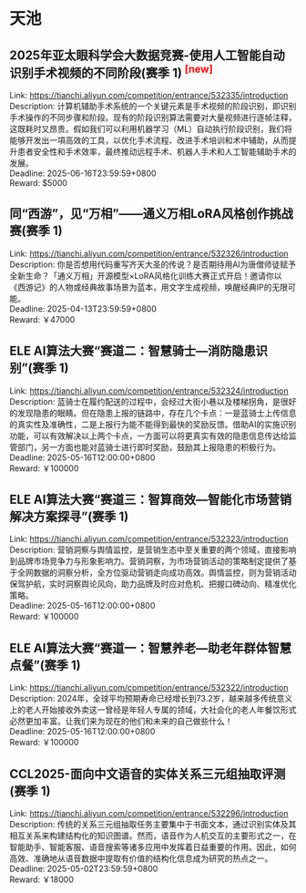 # 天池



## 2025年亚太眼科学会大数据竞赛-使用人工智能自动识别手术视频的不同阶段(赛季 1) <sup style="color:red">[new]<sup>  

Link: https://tianchi.aliyun.com/competition/entrance/532335/introduction  
Description: 计算机辅助手术系统的一个关键元素是手术视频的阶段识别，即识别手术操作的不同步骤和阶段。现有的阶段识别算法需要对大量视频进行逐帧注释，这既耗时又昂贵。假如我们可以利用机器学习（ML）自动执行阶段识别，我们将能够开发出一項高效的工具，以优化手术流程、改进手术培训和术中辅助，从而提升患者安全性和手术效率，最终推动远程手术、机器人手术和人工智能辅助手术的发展。  
Deadline: 2025-06-16T23:59:59+0800  
Reward: $5000  


## 同“西游”，见“万相”——通义万相LoRA风格创作挑战赛(赛季 1)

Link: https://tianchi.aliyun.com/competition/entrance/532326/introduction  
Description: 你是否想用代码重写齐天大圣的传说？是否期待用AI为唐僧师徒赋予全新生命？「通义万相」开源模型×LoRA风格化训练大赛正式开启！邀请你以《西游记》的人物或经典故事场景为蓝本，用文字生成视频，唤醒经典IP的无限可能。  
Deadline: 2025-04-13T23:59:59+0800  
Reward: ￥47000  


## ELE AI算法大赛“赛道二：智慧骑士—消防隐患识别”(赛季 1)

Link: https://tianchi.aliyun.com/competition/entrance/532324/introduction  
Description: 蓝骑士在履约配送的过程中，会经过大街小巷以及楼梯拐角，是很好的发现隐患的眼睛。但在隐患上报的链路中，存在几个卡点：一是蓝骑士上传信息的真实性及准确性，二是上报行为能不能得到最快的奖励反馈。借助AI的实施识别功能，可以有效解决以上两个卡点，一方面可以将更真实有效的隐患信息传达给监管部门，另一方面也能对蓝骑士进行即时奖励，鼓励其上报隐患的积极行为。  
Deadline: 2025-05-16T12:00:00+0800  
Reward: ￥100000  


## ELE AI算法大赛“赛道三：智算商效—智能化市场营销解决方案探寻”(赛季 1)

Link: https://tianchi.aliyun.com/competition/entrance/532323/introduction  
Description: 营销洞察与舆情监控，是营销生态中至关重要的两个领域，直接影响到品牌市场竞争力与形象影响力。营销洞察，为市场营销活动的策略制定提供了基于全网数据的洞察分析，全方位驱动营销走向成功高效。舆情监控，则为营销活动保驾护航，实时洞察舆论风向，助力品牌及时应对危机、把握口碑动向、精准优化策略。  
Deadline: 2025-05-16T12:00:00+0800  
Reward: ￥100000  


## ELE AI算法大赛“赛道一：智慧养老—助老年群体智慧点餐”(赛季 1)

Link: https://tianchi.aliyun.com/competition/entrance/532322/introduction  
Description: 2024年，全球平均预期寿命已经增长到73.2岁，越来越多传统意义上的老人开始接收外卖这一曾经是年轻人专属的领域，大社会化的老人年餐饮形式必然更加丰富。让我们来为现在的他们和未来的自己做些什么！  
Deadline: 2025-05-16T12:00:00+0800  
Reward: ￥100000  


## CCL2025-面向中文语音的实体关系三元组抽取评测(赛季 1)

Link: https://tianchi.aliyun.com/competition/entrance/532296/introduction  
Description: 传统的关系三元组抽取任务主要集中于书面文本，通过识别实体及其相互关系来构建结构化的知识图谱。然而，语音作为人机交互的主要形式之一，在智能助手、智能客服、语音搜索等诸多应用中发挥着日益重要的作用。因此，如何高效、准确地从语音数据中提取有价值的结构化信息成为研究的热点之一。  
Deadline: 2025-05-02T23:59:59+0800  
Reward: ￥18000  

